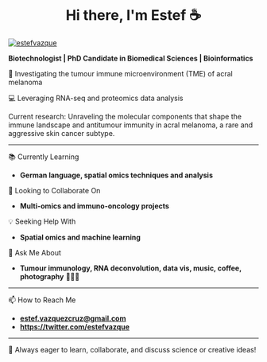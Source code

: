 <h1 align="center">Hi there, I'm Estef ☕ </h1>

<p align="left"> <a href="https://twitter.com/estefvazque" target="blank"><img src="https://img.shields.io/twitter/follow/estefvazque?logo=twitter&style=for-the-badge" alt="estefvazque" /></a> </p>

**Biotechnologist | PhD Candidate in Biomedical Sciences | Bioinformatics**

🧬 Investigating the tumour immune microenvironment (TME) of acral melanoma  

💻 Leveraging RNA-seq and proteomics data analysis

Current research: Unraveling the molecular components that shape the immune landscape and antitumour immunity in acral melanoma, a rare and aggressive skin cancer subtype.

---

📚 Currently Learning

 - **German language, spatial omics techniques and analysis**

👥 Looking to Collaborate On

- **Multi-omics and immuno-oncology projects**

💡 Seeking Help With

-  **Spatial omics and machine learning**

💬 Ask Me About

- **Tumour immunology, RNA deconvolution, data vis, music, coffee, photography** 🎸🎹🎨


---

📫 How to Reach Me

- **estef.vazquezcruz@gmail.com**
- **https://twitter.com/estefvazque**
  
---

🎵 Always eager to learn, collaborate, and discuss science or creative ideas!
